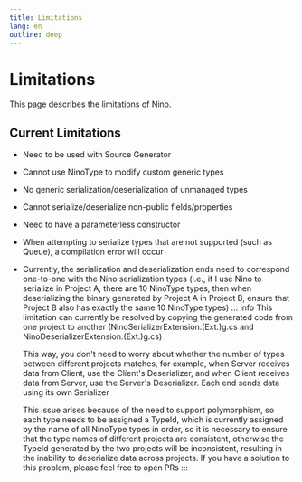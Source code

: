 ```yaml
---
title: Limitations
lang: en
outline: deep
---
```

# Limitations
This page describes the limitations of Nino.

## Current Limitations
- Need to be used with Source Generator
- Cannot use NinoType to modify custom generic types
- No generic serialization/deserialization of unmanaged types
- Cannot serialize/deserialize non-public fields/properties
- Need to have a parameterless constructor
- When attempting to serialize types that are not supported (such as Queue), a compilation error will occur
- Currently, the serialization and deserialization ends need to correspond one-to-one with the Nino serialization types (i.e., if I use Nino to serialize in Project A, there are 10 NinoType types, then when deserializing the binary generated by Project A in Project B, ensure that Project B also has exactly the same 10 NinoType types)
   ::: info
   This limitation can currently be resolved by copying the generated code from one project to another (NinoSerializerExtension.(Ext.)g.cs and NinoDeserializerExtension.(Ext.)g.cs)
  
   This way, you don't need to worry about whether the number of types between different projects matches, for example, when Server receives data from Client, use the Client's Deserializer, and when Client receives data from Server, use the Server's Deserializer. Each end sends data using its own Serializer
  
   This issue arises because of the need to support polymorphism, so each type needs to be assigned a TypeId, which is currently assigned by the name of all NinoType types in order, so it is necessary to ensure that the type names of different projects are consistent, otherwise the TypeId generated by the two projects will be inconsistent, resulting in the inability to deserialize data across projects. If you have a solution to this problem, please feel free to open PRs
   :::

